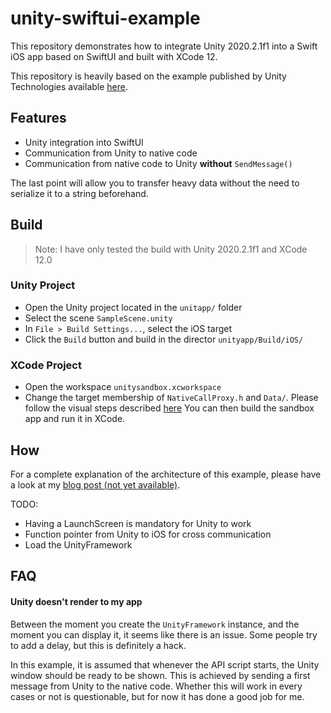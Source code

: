 # unity-swiftui-example

This repository demonstrates how to integrate Unity 2020.2.1f1 into
a Swift iOS app based on SwiftUI and built with XCode 12.

This repository is heavily based on the example published by Unity Technologies
available [here](https://github.com/Unity-Technologies/uaal-example/blob/master/docs/ios.md).

## Features

* Unity integration into SwiftUI
* Communication from Unity to native code
* Communication from native code to Unity **without** `SendMessage()`

The last point will allow you to transfer heavy data
without the need to serialize it to a string beforehand.

## Build

> Note: I have only tested the build with Unity 2020.2.1f1 and XCode 12.0

### Unity Project

* Open the Unity project located in the `unitapp/` folder
* Select the scene `SampleScene.unity`
* In `File > Build Settings...`, select the iOS target
* Click the `Build` button and build in the director `unityapp/Build/iOS/`

### XCode Project

* Open the workspace `unitysandbox.xcworkspace`
* Change the target membership of `NativeCallProxy.h` and `Data/`. Please
follow the visual steps described [here](https://github.com/Unity-Technologies/uaal-example/blob/master/docs/ios.md)
You can then build the sandbox app and run it in XCode.

## How

For a complete explanation of the architecture of this example, please have a
look at my [blog post (not yet available)]().

TODO:

* Having a LaunchScreen is mandatory for Unity to work
* Function pointer from Unity to iOS for cross communication
* Load the UnityFramework

## FAQ

#### Unity doesn't render to my app

Between the moment you create the `UnityFramework` instance, and the moment you
can display it, it seems like there is an issue. Some people try to add a delay,
but this is definitely a hack.

In this example, it is assumed that whenever the API script starts, the Unity
window should be ready to be shown. This is achieved by sending a first message
from Unity to the native code. Whether this will work in every cases or not
is questionable, but for now it has done a good job for me.
